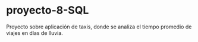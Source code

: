 # proyecto-8-SQL
Proyecto sobre aplicación de taxis, donde se analiza el tiempo promedio de viajes en días de lluvia. 
